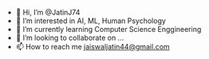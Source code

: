 - 👋 Hi, I’m @JatinJ74
- 👀 I’m interested in AI, ML, Human Psychology
- 🌱 I’m currently learning Computer Science Enggineering
- 💞️ I’m looking to collaborate on ...
- 📫 How to reach me jaiswaljatin44@gmail.com

<!---
JatinJ74/JatinJ74 is a ✨ special ✨ repository because its `README.md` (this file) appears on your GitHub profile.
You can click the Preview link to take a look at your changes.
--->
